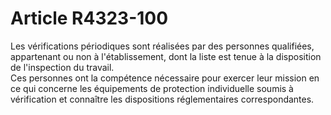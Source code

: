 # Article R4323-100

  
Les vérifications périodiques sont réalisées par des personnes qualifiées, appartenant ou non à l'établissement, dont la liste est tenue à la disposition de l'inspection du travail.   
Ces personnes ont la compétence nécessaire pour exercer leur mission en ce qui concerne les équipements de protection individuelle soumis à vérification et connaître les dispositions réglementaires correspondantes.